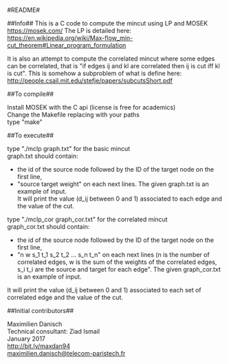 #README#

##Info##
This is a C code to compute the mincut using LP and MOSEK https://mosek.com/ 
The LP is detailed here:
https://en.wikipedia.org/wiki/Max-flow_min-cut_theorem#Linear_program_formulation

It is also an attempt to compute the correlated mincut where some edges can be correlated, that is "if edges ij and kl are correlated then ij is cut iff kl is cut". 
This is somehow a subproblem of what is define here: http://people.csail.mit.edu/stefje/papers/subcutsShort.pdf

##To compile##

Install MOSEK with the C api (license is free for academics)  
Change the Makefile replacing with your paths  
type "make"

##To execute##

type "./mclp graph.txt" for the basic mincut  
graph.txt should contain:
- the id of the source node followed by the ID of the target node on the first line,
- "source target weight" on each next lines.
The given graph.txt is an example of input.  
It will print the value (d_ij between 0 and 1) associated to each edge and the value of the cut.

type "./mclp_cor graph_cor.txt" for the correlated mincut  
graph_cor.txt should contain:
- the id of the source node followed by the ID of the target node on the first line,
- "n w s_1 t_1 s_2 t_2 ... s_n t_n" on each next lines (n is the number of correlated edges, w is the sum of the weights of the correlated edges, s_i t_i are the source and target for each edge".
The given graph_cor.txt is an example of input.

It will print the value (d_ij between 0 and 1) associated to each set of correlated edge and the value of the cut.

##Initial contributors##

Maximilien Danisch  
Technical consultant: Ziad Ismail  
January 2017  
http://bit.ly/maxdan94  
maximilien.danisch@telecom-paristech.fr
